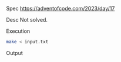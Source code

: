 Spec https://adventofcode.com/2023/day/17

Desc Not solved.

Execution

```bash
make < input.txt
```

Output

```
```

